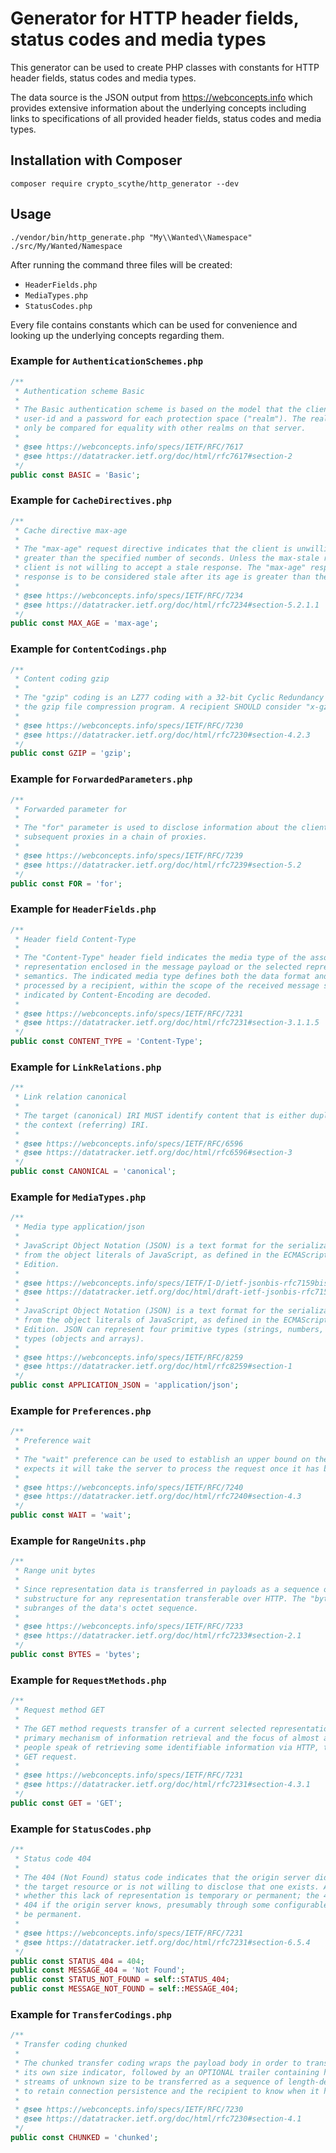 # Generator for HTTP header fields, status codes and media types

This generator can be used to create PHP classes with constants for HTTP header fields, status codes and media types.

The data source is the JSON output from https://webconcepts.info which provides extensive information about the
underlying concepts including links to specifications of all provided header fields, status codes and media types.

## Installation with Composer
```shell
composer require crypto_scythe/http_generator --dev
```

## Usage

```shell
./vendor/bin/http_generate.php "My\\Wanted\\Namespace" ./src/My/Wanted/Namespace
```

After running the command three files will be created:

- `HeaderFields.php`
- `MediaTypes.php`
- `StatusCodes.php`

Every file contains constants which can be used for convenience and looking up the underlying concepts regarding them.

### Example for `AuthenticationSchemes.php`

```php
/**
 * Authentication scheme Basic
 *
 * The Basic authentication scheme is based on the model that the client needs to authenticate itself with a
 * user-id and a password for each protection space ("realm"). The realm value is a free-form string that can
 * only be compared for equality with other realms on that server.
 *
 * @see https://webconcepts.info/specs/IETF/RFC/7617
 * @see https://datatracker.ietf.org/doc/html/rfc7617#section-2
 */
public const BASIC = 'Basic';
```

### Example for `CacheDirectives.php`

```php
/**
 * Cache directive max-age
 *
 * The "max-age" request directive indicates that the client is unwilling to accept a response whose age is
 * greater than the specified number of seconds. Unless the max-stale request directive is also present, the
 * client is not willing to accept a stale response. The "max-age" response directive indicates that the
 * response is to be considered stale after its age is greater than the specified number of seconds.
 *
 * @see https://webconcepts.info/specs/IETF/RFC/7234
 * @see https://datatracker.ietf.org/doc/html/rfc7234#section-5.2.1.1
 */
public const MAX_AGE = 'max-age';
```

### Example for `ContentCodings.php`

```php
/**
 * Content coding gzip
 *
 * The "gzip" coding is an LZ77 coding with a 32-bit Cyclic Redundancy Check (CRC) that is commonly produced by
 * the gzip file compression program. A recipient SHOULD consider "x-gzip" to be equivalent to "gzip".
 *
 * @see https://webconcepts.info/specs/IETF/RFC/7230
 * @see https://datatracker.ietf.org/doc/html/rfc7230#section-4.2.3
 */
public const GZIP = 'gzip';
```

### Example for `ForwardedParameters.php`

```php
/**
 * Forwarded parameter for
 *
 * The "for" parameter is used to disclose information about the client that initiated the request and
 * subsequent proxies in a chain of proxies.
 *
 * @see https://webconcepts.info/specs/IETF/RFC/7239
 * @see https://datatracker.ietf.org/doc/html/rfc7239#section-5.2
 */
public const FOR = 'for';
```

### Example for `HeaderFields.php`
```php
/**
 * Header field Content-Type
 *
 * The "Content-Type" header field indicates the media type of the associated representation: either the
 * representation enclosed in the message payload or the selected representation, as determined by the message
 * semantics. The indicated media type defines both the data format and how that data is intended to be
 * processed by a recipient, within the scope of the received message semantics, after any content codings
 * indicated by Content-Encoding are decoded.
 *
 * @see https://webconcepts.info/specs/IETF/RFC/7231
 * @see https://datatracker.ietf.org/doc/html/rfc7231#section-3.1.1.5
 */
public const CONTENT_TYPE = 'Content-Type';
```

### Example for `LinkRelations.php`

```php
/**
 * Link relation canonical
 *
 * The target (canonical) IRI MUST identify content that is either duplicative or a superset of the content at
 * the context (referring) IRI.
 *
 * @see https://webconcepts.info/specs/IETF/RFC/6596
 * @see https://datatracker.ietf.org/doc/html/rfc6596#section-3
 */
public const CANONICAL = 'canonical';
```

### Example for `MediaTypes.php`

```php
/**
 * Media type application/json
 *
 * JavaScript Object Notation (JSON) is a text format for the serialization of structured data. It is derived
 * from the object literals of JavaScript, as defined in the ECMAScript Programming Language Standard, Third
 * Edition.
 *
 * @see https://webconcepts.info/specs/IETF/I-D/ietf-jsonbis-rfc7159bis
 * @see https://datatracker.ietf.org/doc/html/draft-ietf-jsonbis-rfc7159bis#section-1
 * 
 * JavaScript Object Notation (JSON) is a text format for the serialization of structured data. It is derived
 * from the object literals of JavaScript, as defined in the ECMAScript Programming Language Standard, Third
 * Edition. JSON can represent four primitive types (strings, numbers, booleans, and null) and two structured
 * types (objects and arrays).
 *
 * @see https://webconcepts.info/specs/IETF/RFC/8259
 * @see https://datatracker.ietf.org/doc/html/rfc8259#section-1
 */
public const APPLICATION_JSON = 'application/json';
```

### Example for `Preferences.php`

```php
/**
 * Preference wait
 *
 * The "wait" preference can be used to establish an upper bound on the length of time, in seconds, the client
 * expects it will take the server to process the request once it has been received.
 *
 * @see https://webconcepts.info/specs/IETF/RFC/7240
 * @see https://datatracker.ietf.org/doc/html/rfc7240#section-4.3
 */
public const WAIT = 'wait';
```

### Example for `RangeUnits.php`

```php
/**
 * Range unit bytes
 *
 * Since representation data is transferred in payloads as a sequence of octets, a byte range is a meaningful
 * substructure for any representation transferable over HTTP. The "bytes" range unit is defined for expressing
 * subranges of the data's octet sequence.
 *
 * @see https://webconcepts.info/specs/IETF/RFC/7233
 * @see https://datatracker.ietf.org/doc/html/rfc7233#section-2.1
 */
public const BYTES = 'bytes';
```

### Example for `RequestMethods.php`

```php
/**
 * Request method GET
 *
 * The GET method requests transfer of a current selected representation for the target resource. GET is the
 * primary mechanism of information retrieval and the focus of almost all performance optimizations. Hence, when
 * people speak of retrieving some identifiable information via HTTP, they are generally referring to making a
 * GET request.
 *
 * @see https://webconcepts.info/specs/IETF/RFC/7231
 * @see https://datatracker.ietf.org/doc/html/rfc7231#section-4.3.1
 */
public const GET = 'GET';
```

### Example for `StatusCodes.php`

```php
/**
 * Status code 404
 *
 * The 404 (Not Found) status code indicates that the origin server did not find a current representation for
 * the target resource or is not willing to disclose that one exists. A 404 status code does not indicate
 * whether this lack of representation is temporary or permanent; the 410 (Gone) status code is preferred over
 * 404 if the origin server knows, presumably through some configurable means, that the condition is likely to
 * be permanent.
 *
 * @see https://webconcepts.info/specs/IETF/RFC/7231
 * @see https://datatracker.ietf.org/doc/html/rfc7231#section-6.5.4
 */
public const STATUS_404 = 404;
public const MESSAGE_404 = 'Not Found';
public const STATUS_NOT_FOUND = self::STATUS_404;
public const MESSAGE_NOT_FOUND = self::MESSAGE_404;
```

### Example for `TransferCodings.php`

```php
/**
 * Transfer coding chunked
 *
 * The chunked transfer coding wraps the payload body in order to transfer it as a series of chunks, each with
 * its own size indicator, followed by an OPTIONAL trailer containing header fields.  Chunked enables content
 * streams of unknown size to be transferred as a sequence of length-delimited buffers, which enables the sender
 * to retain connection persistence and the recipient to know when it has received the entire message.
 *
 * @see https://webconcepts.info/specs/IETF/RFC/7230
 * @see https://datatracker.ietf.org/doc/html/rfc7230#section-4.1
 */
public const CHUNKED = 'chunked';
```
